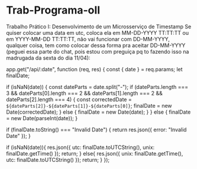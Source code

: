 # Trab-Programa-oII
Trabalho Prático I: Desenvolvimento de um Microsserviço de Timestamp
Se quiser colocar uma data em utc, coloca ela em MM-DD-YYYY TT:TT:TT ou em YYYY-MM-DD TT:TT:TT, não vai funcionar com DD-MM-YYYY, qualquer coisa, tem como colocar dessa forma pra aceitar DD-MM-YYYY (peguei essa parte do chat, pois estou com preguiça pq to fazendo isso na madrugada da sexta do dia 11/04):

app.get("/api/:date", function (req, res) {
  const { date } = req.params;
  let finalDate;

  if (isNaN(date)) {
    const dateParts = date.split("-");
    if (dateParts.length === 3 && dateParts[0].length === 2 && dateParts[1].length === 2 && dateParts[2].length === 4) {
      const correctedDate = `${dateParts[2]}-${dateParts[1]}-${dateParts[0]}`;
      finalDate = new Date(correctedDate);
    } else {
      finalDate = new Date(date);
    }
  } else {
    finalDate = new Date(parseInt(date));
  }

  if (finalDate.toString() === "Invalid Date") {
    return res.json({ error: "Invalid Date" });
  }

  if (isNaN(date)){
    res.json({
      utc: finalDate.toUTCString(),
      unix: finalDate.getTime()
    });
    return;
  } else{
    res.json({
      unix: finalDate.getTime(),
      utc: finalDate.toUTCString()
    });
    return;
  }
});